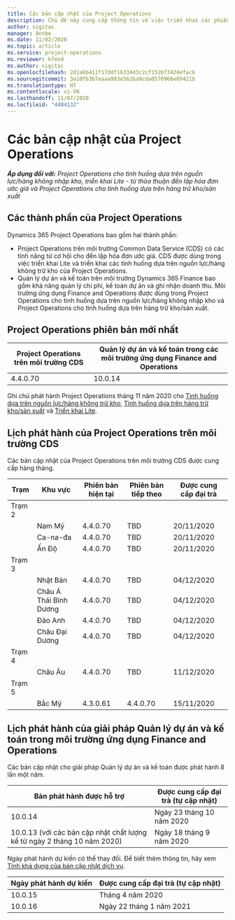 ```yaml
---
title: Các bản cập nhật của Project Operations
description: Chủ đề này cung cấp thông tin về việc triển khai các phiên bản đã phát hành của Dynamics 365 Project Operations.
author: sigitac
manager: Annbe
ms.date: 11/02/2020
ms.topic: article
ms.service: project-operations
ms.reviewer: kfend
ms.author: sigitac
ms.openlocfilehash: 2d1a6b411f17ddf1633443c2cf1526f3424efac6
ms.sourcegitcommit: 3a10fb3b7eaaa983e562ba9cda0576966e09421b
ms.translationtype: HT
ms.contentlocale: vi-VN
ms.lasthandoff: 11/07/2020
ms.locfileid: "4404132"
---
```

# <a name="project-operations-updates"></a>Các bản cập nhật của Project Operations

_**Áp dụng đối với:** Project Operations cho tình huống dựa trên nguồn lực/hàng không nhập kho, triển khai Lite - từ thỏa thuận đến lập hóa đơn ước giá và Project Operations cho tình huống dựa trên hàng trữ kho/sản xuất_

## <a name="project-operations-components"></a>Các thành phần của Project Operations

Dynamics 365 Project Operations bao gồm hai thành phần:

- Project Operations trên môi trường Common Data Service (CDS) có các tính năng từ cơ hội cho đến lập hóa đơn ước giá. CDS được dùng trong việc triển khai Lite và triển khai các tình huống dựa trên nguồn lực/hàng không trữ kho của Project Operations.
- Quản lý dự án và kế toán trên môi trường Dynamics 365 Finance bao gồm khả năng quản lý chi phí, kế toán dự án và ghi nhận doanh thu. Môi trường ứng dụng Finance and Operations được dùng trong Project Operations cho tình huống dựa trên nguồn lực/hàng không nhập kho và Project Operations cho tình huống dựa trên hàng trữ kho/sản xuất.

## <a name="project-operations-latest-version"></a>Project Operations phiên bản mới nhất

| Project Operations trên môi trường CDS | Quản lý dự án và kế toán trong các môi trường ứng dụng Finance and Operations |
| --- | --- |
| 4.4.0.70 | 10.0.14 |

Ghi chú phát hành Project Operations tháng 11 năm 2020 cho [Tình huống dựa trên nguồn lực/hàng không trữ kho](whats-new-nov-2020-resource-based.md), [Tình huống dựa trên hàng trữ kho/sản xuất](../prod-pma/whats-new/whats-new-nov-2020-production-based.md) và [Triển khai Lite](../pro/whats-new/whats-new-nov-2020-lite.md).

## <a name="release-schedule-for-project-operations-on-cds-environment"></a>Lịch phát hành của Project Operations trên môi trường CDS

Các bản cập nhật của Project Operations trên môi trường CDS được cung cấp hàng tháng. 

| Trạm   | Khu vực        | Phiên bản hiện tại | Phiên bản tiếp theo | Được cung cấp đại trà |
|-----------|---------------|-----------------|--------------|---------------------|
| Trạm 2 |   &nbsp;      |    &nbsp;       | &nbsp;       |      &nbsp;         |
|   &nbsp;  | Nam Mỹ |  4.4.0.70       | TBD     | 20/11/2020           |
|    &nbsp; | Ca-na-đa        |  4.4.0.70       | TBD     | 20/11/2020           |
|   &nbsp;  | Ấn Độ         |  4.4.0.70       | TBD     | 20/11/2020           |
| Trạm 3  |      &nbsp;   |     &nbsp;      |     &nbsp;   |      &nbsp;         |
|   &nbsp;  | Nhật Bản         |  4.4.0.70       | TBD     | 04/12/2020           |
|   &nbsp;  | Châu Á Thái Bình Dương  |  4.4.0.70       | TBD     | 04/12/2020           |
|   &nbsp;  | Đảo Anh |  4.4.0.70       | TBD     | 04/12/2020           |
|   &nbsp;  | Châu Đại Dương       |  4.4.0.70       | TBD     | 04/12/2020           |
| Trạm 4 |     &nbsp;    |     &nbsp;      |     &nbsp;   |      &nbsp;         |
|   &nbsp;  | Châu Âu        |  4.4.0.70       | TBD     | 11/12/2020           |
| Trạm 5 |     &nbsp;    |     &nbsp;      |     &nbsp;   |      &nbsp;         |
|   &nbsp;  | Bắc Mỹ | 4.3.0.61        | 4.4.0.70     | 15/11/2020           |

## <a name="release-schedule-for-project-management-and-accounting-in-the-finance-and-operations-apps-environment"></a>Lịch phát hành của giải pháp Quản lý dự án và kế toán trong môi trường ứng dụng Finance and Operations

Các bản cập nhật cho giải pháp Quản lý dự án và kế toán được phát hành 8 lần một năm.

| Bản phát hành được hỗ trợ | Được cung cấp đại trà (tự cập nhật) |
| --- | --- |
| 10.0.14 | Ngày 23 tháng 10 năm 2020 |
| 10.0.13 (với các bản cập nhật chất lượng kể từ ngày 2 tháng 10 năm 2020) | Ngày 18 tháng 9 năm 2020 |

Ngày phát hành dự kiến có thể thay đổi. Để biết thêm thông tin, hãy xem [Tính khả dụng của bản cập nhật dịch vụ](https://docs.microsoft.com/dynamics365/fin-ops-core/fin-ops/get-started/public-preview-releases?toc=/dynamics365/finance/toc.json).

| Ngày phát hành dự kiến | Được cung cấp đại trà (tự cập nhật) |
| --- | --- |
| 10.0.15 | Tháng 4 năm 2020 |
| 10.0.16 | Ngày 22 tháng 1 năm 2021 |

